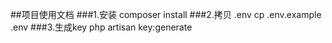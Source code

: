 ##项目使用文档
###1.安装
	composer install
###2.拷贝 .env
	cp .env.example .env
###3.生成key
	php artisan key:generate
